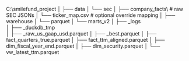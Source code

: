 C:\smilefund_project
│
├── data
│   └── sec
│       ├── company_facts\        # raw SEC JSONs
│       └── ticker_map.csv        # optional override mapping
│
├── warehouse
│   └── parquet
│       └── marts_v2
│           ├── _logs\
│           ├── _duckdb_tmp\
│           ├── _raw_us_gaap_usd.parquet
│           ├── _best.parquet
│           ├── fact_quarters_true.parquet
│           ├── fact_ttm_aligned.parquet
│           ├── dim_fiscal_year_end.parquet
│           ├── dim_security.parquet
│           └── vw_latest_ttm.parquet
